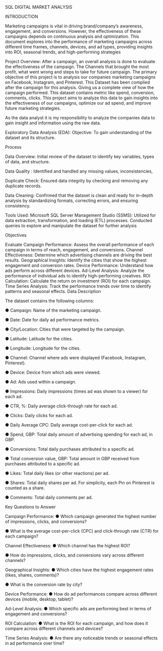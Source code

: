 SQL DIGITAL MARKET ANALYSIS

INTRODUCTION

Marketing campaigns is vital in driving brand/company’s awareness, engagement, and conversions. However, the effectiveness of these campaigns depends on continuous analysis and optimization. This document explores into the performance of marketing campaigns across different time frames, channels, devices, and ad types, providing insights into ROI, seasonal trends, and high-performing strategies

Project Overview: After a campaign, an overall analysis is done to evaluate the effectiveness of the campaign. The Channels that brought the most profit, what went wrong and steps to take for future campaign. The primary objective of this project is to analysis our companies marketing campaigns on Facebook, Instagram, and Pinterest. This Dataset has been complied after the campaign for this analysis. Giving us a complete view of how the campaign performed. This dataset contains metric like spend, conversion, comments, clicks. This project aims to analyze this data to gain insights into the effectiveness of our campaigns, optimize our ad spend, and improve future marketing strategies.

As the data analyst it is my responsibility to analyze the companies data to gain insight and information using the raw data.

Exploratory Data Analysis (EDA):
Objective: To gain understanding of the dataset and its structure.

Process

Data Overview: Initial review of the dataset to identify key variables, types of data, and structure.

Data Quality : Identified and handled any missing values, inconsistencies,

Duplicate Check: Ensured data integrity by checking and removing any duplicate records.

Data Cleaning: Confirmed that the dataset is clean and ready for in-depth analysis by standardizing formats, correcting errors, and ensuring consistency.

Tools Used: Microsoft SQL Server Management Studio (SSMS): Utilized for data extraction, transformation, and loading (ETL) processes. Conducted queries to explore and manipulate the dataset for further analysis

Objectives

Evaluate Campaign Performance: Assess the overall performance of each campaign in terms of reach, engagement, and conversions.
Channel Effectiveness: Determine which advertising channels are driving the best results.
Geographical Insights: Identify the cities that show the highest engagement and conversion rates.
Device Performance: Understand how ads perform across different devices.
Ad-Level Analysis: Analyze the performance of individual ads to identify high-performing creatives.
ROI Calculation: Calculate the return on investment (ROI) for each campaign.
Time Series Analysis: Track the performance trends over time to identify patterns and seasonal effects.
Data Description

The dataset contains the following columns:

● Campaign: Name of the marketing campaign.

● Date: Date for daily ad performance metrics.

● City/Location: Cities that were targeted by the campaign.

● Latitude: Latitude for the cities.

● Longitude: Longitude for the cities.

● Channel: Channel where ads were displayed (Facebook, Instagram, Pinterest).

● Device: Device from which ads were viewed.

● Ad: Ads used within a campaign.

● Impressions: Daily impressions (times ad was shown to a viewer) for each ad.

● CTR, %: Daily average click-through rate for each ad.

● Clicks: Daily clicks for each ad.

● Daily Average CPC: Daily average cost-per-click for each ad.

● Spend, GBP: Total daily amount of advertising spending for each ad, in GBP.

● Conversions: Total daily purchases attributed to a specific ad.

● Total conversion value, GBP: Total amount in GBP received from purchases attributed to a specific ad.

● Likes: Total daily likes (or other reactions) per ad.

● Shares: Total daily shares per ad. For simplicity, each Pin on Pinterest is counted as a share.

● Comments: Total daily comments per ad.

Key Questions to Answer

Campaign Performance:
● Which campaign generated the highest number of impressions, clicks, and conversions?

● What is the average cost-per-click (CPC) and click-through rate (CTR) for each campaign?

Channel Effectiveness:
● Which channel has the highest ROI?

● How do impressions, clicks, and conversions vary across different channels?

Geographical Insights:
● Which cities have the highest engagement rates (likes, shares, comments)?

● What is the conversion rate by city?

Device Performance:
● How do ad performances compare across different devices (mobile, desktop, tablet)?

Ad-Level Analysis:
● Which specific ads are performing best in terms of engagement and conversions?

ROI Calculation:
● What is the ROI for each campaign, and how does it compare across different channels and devices?

Time Series Analysis:
● Are there any noticeable trends or seasonal effects in ad performance over time?
